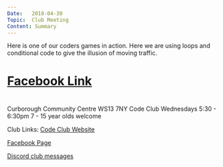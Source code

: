 ```yaml
---
Date:   2018-04-30
Topic:  Club Meeting
Content: Summary
---
```

Here is one of our coders games in action. Here we are using loops and conditional code to give the illusion of moving traffic.

# [Facebook Link](https://www.facebook.com/720665616418529/videos/1531511846975910)

#
Curborough Community Centre
WS13 7NY
Code Club
Wednesdays 5:30 - 6:30pm
7 - 15 year olds welcome

Club Links:
[Code Club Website](https://lichfield-code-club.github.io/)

[Facebook Page](https://www.facebook.com/LichfieldCoders)

[Discord club messages](https://discord.gg/szz6xGK)
